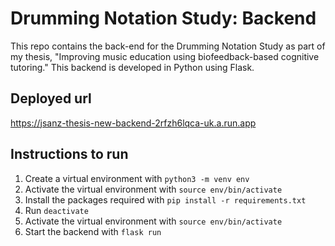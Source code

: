# Drumming Notation Study: Backend

This repo contains the back-end for the Drumming Notation Study as part of my thesis, "Improving music education using biofeedback-based cognitive tutoring." This backend is developed in Python using Flask.

## Deployed url
https://jsanz-thesis-new-backend-2rfzh6lqca-uk.a.run.app

## Instructions to run
1. Create a virtual environment with `python3 -m venv env`
2. Activate the virtual environment with `source env/bin/activate`
3. Install the packages required with `pip install -r requirements.txt`
4. Run `deactivate`
5. Activate the virtual environment with `source env/bin/activate`
6. Start the backend with `flask run`
